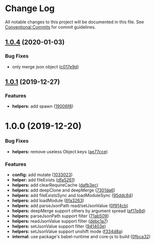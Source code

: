 # Change Log

All notable changes to this project will be documented in this file.
See [Conventional Commits](https://conventionalcommits.org) for commit guidelines.

## [1.0.4](https://github.com/vta-js/vta/compare/v1.0.3...v1.0.4) (2020-01-03)

### Bug Fixes

- only merge json object ([c017e9d](https://github.com/vta-js/vta/commit/c017e9d))

## [1.0.1](https://github.com/vta-js/vta/compare/v1.0.0...v1.0.1) (2019-12-27)

### Features

- **helpers:** add spawn ([19006f8](https://github.com/vta-js/vta/commit/19006f8))

# 1.0.0 (2019-12-20)

### Bug Fixes

- **helpers:** remove useless Object.keys ([ae77cce](https://github.com/vta-js/vta/commit/ae77cce))

### Features

- **config:** add mutate ([1033023](https://github.com/vta-js/vta/commit/1033023))
- **helper:** add fileExists ([dfa5261](https://github.com/vta-js/vta/commit/dfa5261))
- **helpers:** add clearRequireCache ([dafb3ec](https://github.com/vta-js/vta/commit/dafb3ec))
- **helpers:** add deepClone and deepMerge ([7301da6](https://github.com/vta-js/vta/commit/7301da6))
- **helpers:** add fileExistsSync and loadModuleSync ([95ddc84](https://github.com/vta-js/vta/commit/95ddc84))
- **helpers:** add loadModule ([6fa3263](https://github.com/vta-js/vta/commit/6fa3263))
- **helpers:** add parseJsonPath read/setJsonValue ([0f914cb](https://github.com/vta-js/vta/commit/0f914cb))
- **helpers:** deepMerge support others by argument spread ([af17e8d](https://github.com/vta-js/vta/commit/af17e8d))
- **helpers:** parseJsonPath support filter ([71ab509](https://github.com/vta-js/vta/commit/71ab509))
- **helpers:** readJsonValue support filter ([debc1a7](https://github.com/vta-js/vta/commit/debc1a7))
- **helpers:** setJsonValue support filter ([941403e](https://github.com/vta-js/vta/commit/941403e))
- **helpers:** setJsonValue support unshift mode ([f334d8a](https://github.com/vta-js/vta/commit/f334d8a))
- **internal:** use package's babel-runtime and core-js to build ([0fbca32](https://github.com/vta-js/vta/commit/0fbca32))
